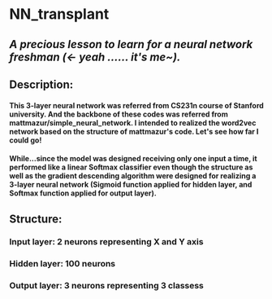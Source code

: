 # NN_transplant
## _A precious lesson to learn for a neural network freshman (<- yeah ...... it's me~)._

## Description:
#### This 3-layer neural network was referred from CS231n course of Stanford university. And the backbone of these codes was referred from mattmazur/simple_neural_network. I intended to realized the word2vec network based on the structure of mattmazur's code. Let's see how far I could go!

#### While...since the model was designed receiving only one input a time, it performed like a linear Softmax classifier even though the structure as well as the gradient descending algorithm were designed for realizing a 3-layer neural network (Sigmoid function applied for hidden layer, and Softmax function applied for output layer).

## Structure:  
### Input layer: 2 neurons representing X and Y axis
### Hidden layer: 100 neurons
### Output layer: 3 neurons representing 3 classess

